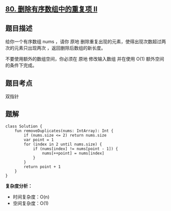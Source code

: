 ## [80. 删除有序数组中的重复项 II](https://leetcode.cn/problems/remove-duplicates-from-sorted-array-ii/description/)

## 题目描述

给你一个有序数组 nums ，请你 原地 删除重复出现的元素，使得出现次数超过两次的元素只出现两次 ，返回删除后数组的新长度。

不要使用额外的数组空间，你必须在 原地 修改输入数组 并在使用 O(1) 额外空间的条件下完成。

## 题目考点

双指针

## 题解
 
```
class Solution {
    fun removeDuplicates(nums: IntArray): Int {
        if (nums.size <= 2) return nums.size
        var point = 1
        for (index in 2 until nums.size) {
            if (nums[index] != nums[point - 1]) {
                nums[++point] = nums[index]
            }
        }
        return point + 1
    }
}
```

**复杂度分析：**

- 时间复杂度：O(n)
- 空间复杂度：O(1) 

